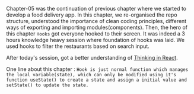 Chapter-05 was the continuation of previous chapter where we started to develop a food delivery app. In this chapter, we re-organised the repo structure, understood the importance of clean coding principles, different ways of exporting and importing modules(components). Then, the hero of this chapter `Hooks` got everyone hooked to their screen. It was indeed a 3 hours knowledge heavy session where foundation of hooks was laid. We used hooks to filter the restaurants based on search input. 

After today's session, got a better understanding of [Thinking in React](https://beta.reactjs.org/learn/thinking-in-react).


One line about this chapter : `Hook is just normal function which manages the local variable(state), which can only be modified using it's function useState() to create a state and assign a initial value and setState() to update the state.` 
